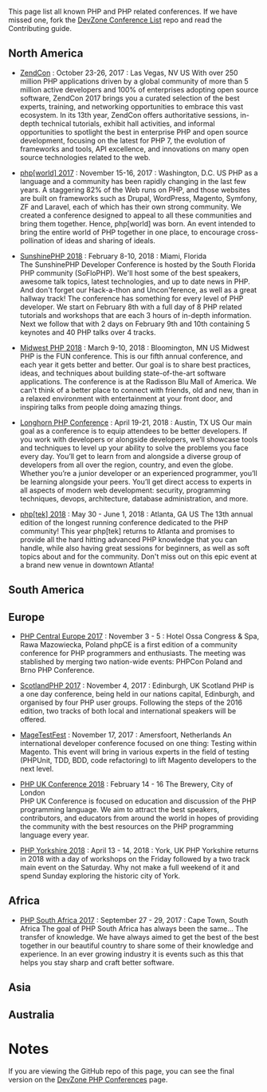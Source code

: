 This page list all known PHP and PHP related conferences. If we have missed one, fork the [DevZone Conference List](https://github.com/zendtech/devzone_conference_list) repo and read the Contributing guide.

## North America
* [ZendCon](http://zendcon.com) : October 23-26, 2017 : Las Vegas, NV US
With over 250 million PHP applications driven by a global community of more than 5 million active developers and 100% of enterprises adopting open source software, ZendCon 2017 brings you a curated selection of the best experts, training, and networking opportunities to embrace this vast ecosystem. In its 13th year, ZendCon offers authoritative sessions, in-depth technical tutorials, exhibit hall activities, and informal opportunities to spotlight the best in enterprise PHP and open source development, focusing on the latest for PHP 7, the evolution of frameworks and tools, API excellence, and innovations on many open source technologies related to the web.

* [php&#91;world&#93; 2017](https://world.phparch.com/) : November 15-16, 2017 : Washington, D.C. US
 PHP as a language and a community has been rapidly changing in the last few years. A staggering 82% of the Web runs on PHP, and those websites are built on frameworks such as Drupal, WordPress, Magento, Symfony, ZF and Laravel, each of which has their own strong community. We created a conference designed to appeal to all these communities and bring them together. Hence, php[world] was born. An event intended to bring the entire world of PHP together in one place, to encourage cross-pollination of ideas and sharing of ideals.

* [SunshinePHP 2018](http://2018.sunshinephp.com/) : February 8-10, 2018 : Miami, Florida  
The SunshinePHP Developer Conference is hosted by the South Florida PHP community (SoFloPHP). We'll host some of the best speakers, awesome talk topics, latest technologies, and up to date news in PHP. And don't forget our Hack-a-thon and Uncon'ference, as well as a great hallway track! The conference has something for every level of PHP developer. We start on February 8th with a full day of 8 PHP related tutorials and workshops that are each 3 hours of in-depth information. Next we follow that with 2 days on February 9th and 10th containing 5 keynotes and 40 PHP talks over 4 tracks.

* [Midwest PHP 2018](https://2018.midwestphp.org/) : March 9-10, 2018 : Bloomington, MN US
Midwest PHP is the FUN conference. This is our fifth annual conference, and each year it gets better and better. Our goal is to share best practices, ideas, and techniques about building state-of-the-art software applications. The conference is at the Radisson Blu Mall of America. We can't think of a better place to connect with friends, old and new, than in a relaxed environment with entertainment at your front door, and inspiring talks from people doing amazing things.

* [Longhorn PHP Conference](https://www.longhornphp.com/) : April 19-21, 2018 : Austin, TX US
Our main goal as a conference is to equip attendees to be better developers. If you work with developers or alongside developers, we’ll showcase tools and techniques to level up your ability to solve the problems you face every day. You’ll get to learn from and alongside a diverse group of developers from all over the region, country, and even the globe. Whether you’re a junior developer or an experienced programmer, you’ll be learning alongside your peers. You’ll get direct access to experts in all aspects of modern web development: security, programming techniques, devops, architecture, database administration, and more.

* [php&#91;tek&#93; 2018](https://tek.phparch.com/) : May 30 - June 1, 2018 : Atlanta, GA US
The 13th annual edition of the longest running conference dedicated to the PHP community! This year php[tek] returns to Atlanta and promises to provide all the hard hitting advanced PHP knowledge that you can handle, while also having great sessions for beginners, as well as soft topics about and for the community.  Don't miss out on this epic event at a brand new venue in downtown Atlanta!


## South America


## Europe
* [PHP Central Europe 2017](https://2017.phpce.eu) : November 3 - 5 : Hotel Ossa Congress & Spa, Rawa Mazowiecka, Poland
phpCE is a first edition of a community conference for PHP programmers and enthusiasts. The meeting was stablished by merging two nation-wide events: PHPCon Poland and Brno PHP Conference.

* [ScotlandPHP 2017](https://conference.scotlandphp.co.uk) : November 4, 2017 : Edinburgh, UK
Scotland PHP is a one day conference, being held in our nations capital, Edinburgh, and organised by four PHP user groups. Following the steps of the 2016 edition, two tracks of both local and international speakers will be offered.

* [MageTestFest](https://magetestfest.com/) : November 17, 2017 : Amersfoort, Netherlands
An international developer conference focused on one thing: Testing within Magento. This event will bring in various experts in the field of testing (PHPUnit, TDD, BDD, code refactoring) to lift Magento developers to the next level.

* [PHP UK Conference 2018](https://www.phpconference.co.uk/) : February 14 - 16 The Brewery, City of London  
PHP UK Conference is focused on education and discussion of the PHP programming language. We aim to attract the best speakers, contributors, and educators from around the world in hopes of providing the community with the best resources on the PHP programming language every year.

* [PHP Yorkshire 2018](https://www.phpyorkshire.co.uk) : April 13 - 14, 2018 : York, UK
PHP Yorkshire returns in 2018 with a day of workshops on the Friday followed by a two track main event on the Saturday. Why not make a full weekend of it and spend Sunday exploring the historic city of York.

## Africa
* [PHP South Africa 2017](http://phpsouthafrica.com/) : September 27 - 29, 2017 :  Cape Town, South Africa
The goal of PHP South Africa has always been the same… The transfer of knowledge. We have always aimed to get the best of the best together in our beautiful country to share some of their knowledge and experience. In an ever growing industry it is events such as this that helps you stay sharp and craft better software.

## Asia

## Australia

# Notes
If you are viewing the GitHub repo of this page, you can see the final version on the [DevZone PHP Conferences](https://devzone.zend.com/php-conferences/) page.
